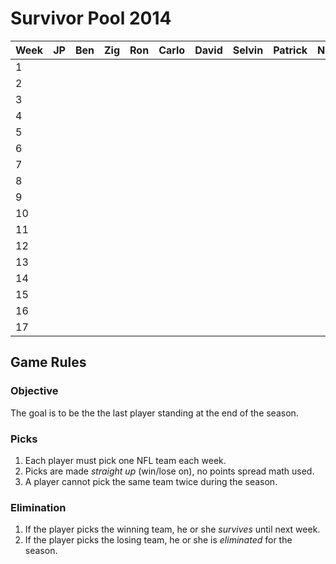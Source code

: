 # Survivor Pool 2014

| Week | JP | Ben | Zig | Ron | Carlo | David | Selvin | Patrick | Natalie | Nicholas |
|------|----|-----|-----|-----|-------|-------|--------|---------|---------|----------|
| 1    |    |     |     |     |       |       |        |         |         |          |
| 2    |    |     |     |     |       |       |        |         |         |          |
| 3    |    |     |     |     |       |       |        |         |         |          |
| 4    |    |     |     |     |       |       |        |         |         |          |
| 5    |    |     |     |     |       |       |        |         |         |          |
| 6    |    |     |     |     |       |       |        |         |         |          |
| 7    |    |     |     |     |       |       |        |         |         |          |
| 8    |    |     |     |     |       |       |        |         |         |          |
| 9    |    |     |     |     |       |       |        |         |         |          |
| 10   |    |     |     |     |       |       |        |         |         |          |
| 11   |    |     |     |     |       |       |        |         |         |          |
| 12   |    |     |     |     |       |       |        |         |         |          |
| 13   |    |     |     |     |       |       |        |         |         |          |
| 14   |    |     |     |     |       |       |        |         |         |          |
| 15   |    |     |     |     |       |       |        |         |         |          |
| 16   |    |     |     |     |       |       |        |         |         |          |
| 17   |    |     |     |     |       |       |        |         |         |          |

## Game Rules

### Objective
The goal is to be the the last player standing at the end of the season.

### Picks
1. Each player must pick one NFL team each week.
2. Picks are made *straight up* (win/lose on), no points spread math used.
3. A player cannot pick the same team twice during the season.

### Elimination
1. If the player picks the winning team, he or she *survives* until next week.
2. If the player picks the losing team, he or she is *eliminated* for the season.
